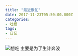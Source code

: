 ```yaml
---
title: "最近很忙"
date: 2017-11-23T05:50:00.000Z
categories:
- 吐槽
tags:
- 日记
---
```


![想吃][1]
主要是为了生计奔波


  [1]: https://xy07-1251893119.costj.myqcloud.com/2017/11/23/3369068529.jpg
